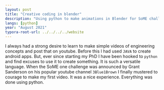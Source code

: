 ```yaml
---
layout: post
title: "Creative coding in blender"
description: "Using python to make animations in Blender for SoME challenge."
langs: [python]
year: "August 2021"
typora-root-url: ../../../../website
---
```


I always had a strong desire to learn to make simple videos of engineering concepts and post that on youtube. Before this I had used `JAVA` to create android apps. But, ever since starting my PhD I have been hooked to `python` and find excuses to use it to create something. It is such a versatile language. When the SoME one challenge was announced by Grant Sanderson on his popular youtube channel `3Blue1Brown` I finally mustered to courage to make my first video. It was a nice experience. Everything was done using python.
